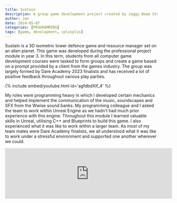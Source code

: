 ```yaml
---
title: Sustain
description: A group game development project created by Jaggy Beam Studio
author: Jan
date: 2024-05-07
categories: [PROGRAMMING]
tags: [game, development, cplusplus]
---
```


Sustain is a 3D isometric tower defence game and resource manager set on an alien planet. This game was developed during the professional project module in year 3. In this term, students from all computer game development courses were tasked to form groups and create a game based on a prompt provided by a client from the games industry.
The group was largely formed by Dare Academy 2023 finalists and has received a lot of positive feedback throughout various play parties.

{% include embed/youtube.html id='agfdbdXif_4' %}

My roles were programming heavy in which I developed certain mechanics and helped implement the communication of the music, soundscapes and SFX from the Wwise sound banks. My programming colleague and I asked the team to work within Unreal Engine as we hadn't had much prior experience with this engine. Throughout this module I learned valuable skills in Unreal, utilising C++ and Blueprints to build this game. I also experienced what it was like to work within a larger team. As most of my team mates were Dare Academy finalists, we all understood what it was like to work under a stressful environment and supported one another wherever we could.

<iframe src="https://itch.io/embed/2663818" width="552" height="167" frameborder="0"><a href="https://jaggy-beams-studio.itch.io/sustain">Sustain by Jaggy Beams Studio, Jan Huss</a></iframe>
